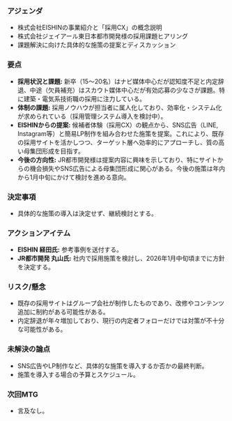 ### アジェンダ
- 株式会社EISHINの事業紹介と「採用CX」の概念説明
- 株式会社ジェイアール東日本都市開発様の採用課題ヒアリング
- 課題解決に向けた具体的な施策の提案とディスカッション

### 要点
- **採用状況と課題:** 新卒（15〜20名）はナビ媒体中心だが認知度不足と内定辞退、中途（欠員補充）はスカウト媒体中心だが有効応募の少なさが課題。特に建築・電気系技術職の採用に注力している。
- **体制の課題:** 採用ノウハウが担当者に属人化しており、効率化・システム化が求められている（採用管理システム導入を検討中）。
- **EISHINからの提案:** 候補者体験（採用CX）の観点から、SNS広告（LINE, Instagram等）と簡易LP制作を組み合わせた施策を提案。これにより、既存の採用サイトを活かしつつ、ターゲット層へ効率的にアプローチし、質の高い母集団形成を目指す。
- **今後の方向性:** JR都市開発様は提案内容に興味を示しており、特にサイトからの機会損失やSNS広告による母集団形成に関心がある。今後の施策は年内から1月中旬にかけて検討を進める意向。

### 決定事項
- 具体的な施策の導入は決定せず、継続検討とする。

### アクションアイテム
- **EISHIN 経田氏:** 参考事例を送付する。
- **JR都市開発 丸山氏:** 社内で採用施策を検討し、2026年1月中旬頃までに方針を決定する。

### リスク/懸念
- 既存の採用サイトはグループ会社が制作したものであり、改修やコンテンツ追加に制約がある可能性がある。
- 内定辞退が年々増加しており、現行の内定者フォローだけでは対策が不十分な可能性がある。

### 未解決の論点
- SNS広告やLP制作など、具体的な施策を導入するか否かの最終判断。
- 施策を導入する場合の予算とスケジュール。

### 次回MTG
- 言及なし。